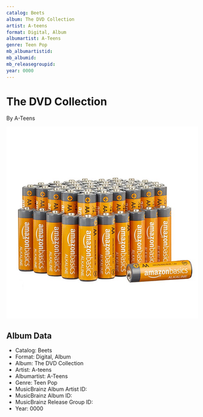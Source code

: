 ```yaml
---
catalog: Beets
album: The DVD Collection
artist: A-teens
format: Digital, Album
albumartist: A-Teens
genre: Teen Pop
mb_albumartistid: 
mb_albumid: 
mb_releasegroupid: 
year: 0000
---
```


# The DVD Collection

By A-Teens

![](../../assets/beetscovers/A-teens-The_DVD_Collection.jpg)

## Album Data

- Catalog: Beets
- Format: Digital, Album
- Album: The DVD Collection
- Artist: A-teens
- Albumartist: A-Teens
- Genre: Teen Pop
- MusicBrainz Album Artist ID: 
- MusicBrainz Album ID: 
- MusicBrainz Release Group ID: 
- Year: 0000

